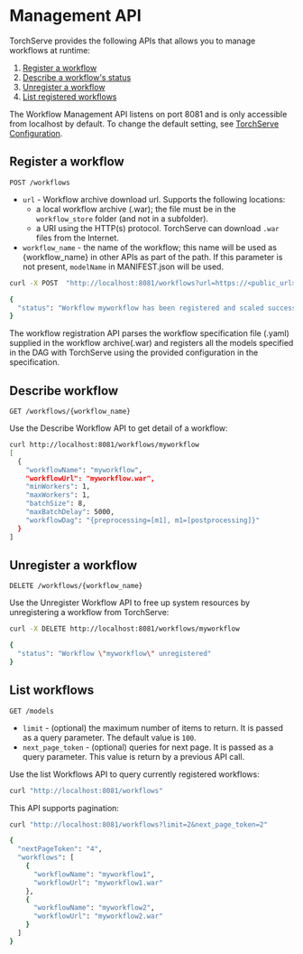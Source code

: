 # Management API

TorchServe provides the following APIs that allows you to manage workflows at runtime:

1. [Register a workflow](#register-a-workflow)
1. [Describe a workflow's status](#describe-workflow)
1. [Unregister a workflow](#unregister-a-workflow)
1. [List registered workflows](#list-workflows)

The Workflow Management API listens on port 8081 and is only accessible from localhost by default. To change the default setting, see [TorchServe Configuration](configuration.md).

## Register a workflow

`POST /workflows`

* `url` - Workflow archive download url. Supports the following locations:
  * a local workflow archive (.war); the file must be in the `workflow_store` folder (and not in a subfolder).
  * a URI using the HTTP(s) protocol. TorchServe can download `.war` files from the Internet.
* `workflow_name` - the name of the workflow; this name will be used as {workflow_name} in other APIs as part of the path. If this parameter is not present, `modelName` in MANIFEST.json will be used.

```bash
curl -X POST  "http://localhost:8081/workflows?url=https://<public_url>/myworkflow.mar"

{
  "status": "Workflow myworkflow has been registered and scaled successfully."
}
```

The workflow registration API parses the workflow specification file (.yaml) supplied in the workflow archive(.war) and registers all the models specified in the DAG with TorchServe using the provided configuration in the specification.

## Describe workflow

`GET /workflows/{workflow_name}`

Use the Describe Workflow API to get detail of a workflow:

```bash
curl http://localhost:8081/workflows/myworkflow
[
  {
    "workflowName": "myworkflow",
    "workflowUrl": "myworkflow.war",
    "minWorkers": 1,
    "maxWorkers": 1,
    "batchSize": 8,
    "maxBatchDelay": 5000,
    "workflowDag": "{preprocessing=[m1], m1=[postprocessing]}"
  }
]
```

## Unregister a workflow

`DELETE /workflows/{workflow_name}`

Use the Unregister Workflow API to free up system resources by unregistering a workflow from TorchServe:

```bash
curl -X DELETE http://localhost:8081/workflows/myworkflow

{
  "status": "Workflow \"myworkflow\" unregistered"
}
```

## List workflows

`GET /models`

* `limit` - (optional) the maximum number of items to return. It is passed as a query parameter. The default value is `100`.
* `next_page_token` - (optional) queries for next page. It is passed as a query parameter. This value is return by a previous API call.

Use the  list Workflows API to query currently registered workflows:

```bash
curl "http://localhost:8081/workflows"
```

This API supports pagination:

```bash
curl "http://localhost:8081/workflows?limit=2&next_page_token=2"

{
  "nextPageToken": "4",
  "workflows": [
    {
      "workflowName": "myworkflow1",
      "workflowUrl": "myworkflow1.war"
    },
    {
      "workflowName": "myworkflow2",
      "workflowUrl": "myworkflow2.war"
    }
  ]
}
```
